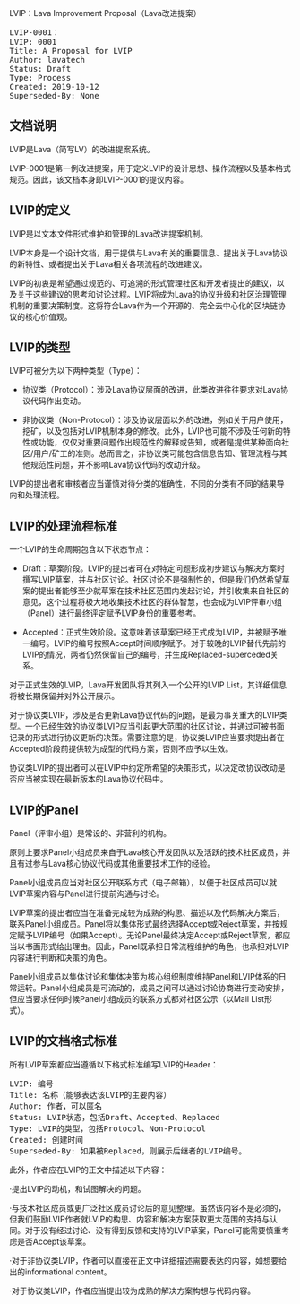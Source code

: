 
LVIP：Lava Improvement Proposal（Lava改进提案）

<pre>
LVIP-0001：
LVIP: 0001
Title: A Proposal for LVIP
Author: lavatech
Status: Draft
Type: Process
Created: 2019-10-12
Superseded-By: None
</pre>

## 文档说明

LVIP是Lava（简写LV）的改进提案系统。

LVIP-0001是第一例改进提案，用于定义LVIP的设计思想、操作流程以及基本格式规范。因此，该文档本身即LVIP-0001的提议内容。

## LVIP的定义

LVIP是以文本文件形式维护和管理的Lava改进提案机制。

LVIP本身是一个设计文档，用于提供与Lava有关的重要信息、提出关于Lava协议的新特性、或者提出关于Lava相关各项流程的改进建议。

LVIP的初衷是希望通过规范的、可追溯的形式管理社区和开发者提出的建议，以及关于这些建议的思考和讨论过程。LVIP将成为Lava的协议升级和社区治理管理机制的重要决策制度。这将符合Lava作为一个开源的、完全去中心化的区块链协议的核心价值观。

## LVIP的类型

LVIP可被分为以下两种类型（Type）：

* 协议类（Protocol）：涉及Lava协议层面的改进，此类改进往往要求对Lava协议代码作出变动。

* 非协议类（Non-Protocol）：涉及协议层面以外的改进，例如关于用户使用，挖矿，以及包括对LVIP机制本身的修改。此外，LVIP也可能不涉及任何新的特性或功能，仅仅对重要问题作出规范性的解释或告知，或者是提供某种面向社区/用户/矿工的准则。总而言之，非协议类可能包含信息告知、管理流程与其他规范性问题，并不影响Lava协议代码的改动升级。

LVIP的提出者和审核者应当谨慎对待分类的准确性，不同的分类有不同的结果导向和处理流程。

## LVIP的处理流程标准

一个LVIP的生命周期包含以下状态节点：

* Draft：草案阶段。LVIP的提出者可在对特定问题形成初步建议与解决方案时撰写LVIP草案，并与社区讨论。社区讨论不是强制性的，但是我们仍然希望草案的提出者能够至少就草案在技术社区范围内发起讨论，并引收集来自社区的意见，这个过程将极大地收集技术社区的群体智慧，也会成为LVIP评审小组（Panel）进行最终评定赋予LVIP身份的重要参考。

* Accepted：正式生效阶段。这意味着该草案已经正式成为LVIP，并被赋予唯一编号。LVIP的编号按照Accept时间顺序赋予。对于较晚的LVIP替代先前的LVIP的情况，两者仍然保留自己的编号，并生成Replaced-superceded关系。

对于正式生效的LVIP，Lava开发团队将其列入一个公开的LVIP List，其详细信息将被长期保留并对外公开展示。

对于协议类LVIP，涉及是否更新Lava协议代码的问题，是最为事关重大的LVIP类型。一个已经生效的协议类LVIP应当引起更大范围的社区讨论，并通过可被书面记录的形式进行协议更新的决策。需要注意的是，协议类LVIP应当要求提出者在Accepted阶段前提供较为成型的代码方案，否则不应予以生效。

协议类LVIP的提出者可以在LVIP中约定所希望的决策形式，以决定改协议改动是否应当被实现在最新版本的Lava协议代码中。

## LVIP的Panel

Panel（评审小组）是常设的、非营利的机构。

原则上要求Panel小组成员来自于Lava核心开发团队以及活跃的技术社区成员，并且有过参与Lava核心协议代码或其他重要技术工作的经验。

Panel小组成员应当对社区公开联系方式（电子邮箱），以便于社区成员可以就LVIP草案内容与Panel进行提前沟通与讨论。

LVIP草案的提出者应当在准备完成较为成熟的构思、描述以及代码解决方案后，联系Panel小组成员。Panel将以集体形式最终选择Accept或Reject草案，并按规定赋予LVIP编号（如果Accept）。无论Panel最终决定Accept或Reject草案，都应当以书面形式给出理由。因此，Panel既承担日常流程维护的角色，也承担对LVIP内容进行判断和决策的角色。

Panel小组成员以集体讨论和集体决策为核心组织制度维持Panel和LVIP体系的日常运转。Panel小组成员是可流动的，成员之间可以通过讨论协商进行变动安排，但应当要求任何时候Panel小组成员的联系方式都对社区公示（以Mail List形式）。

## LVIP的文档格式标准

所有LVIP草案都应当遵循以下格式标准编写LVIP的Header：

<pre>
LVIP: 编号
Title: 名称（能够表达该LVIP的主要内容）
Author: 作者，可以匿名
Status: LVIP状态，包括Draft、Accepted、Replaced
Type: LVIP的类型，包括Protocol、Non-Protocol
Created: 创建时间
Superseded-By: 如果被Replaced，则展示后继者的LVIP编号。
</pre>
此外，作者应在LVIP的正文中描述以下内容：

·提出LVIP的动机，和试图解决的问题。

·与技术社区成员或更广泛社区成员讨论后的意见整理。虽然该内容不是必须的，但我们鼓励LVIP作者就LVIP的构思、内容和解决方案获取更大范围的支持与认同。对于没有经过讨论、没有得到反馈和支持的LVIP草案，Panel可能需要慎重考虑是否Accept该草案。

·对于非协议类LVIP，作者可以直接在正文中详细描述需要表达的内容，如想要给出的informational content。

·对于协议类LVIP，作者应当提出较为成熟的解决方案构想与代码内容。




